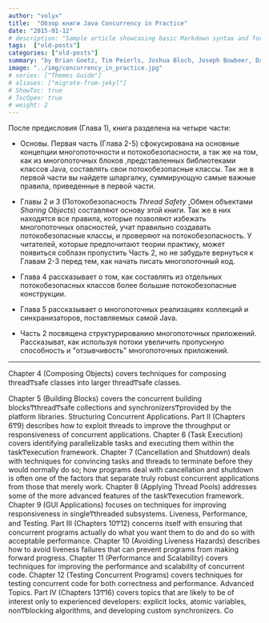 ```yaml
---
author: "volyx"
title:  "Обзор книги Java Concurrency in Practice"
date: "2015-01-12"
# description: "Sample article showcasing basic Markdown syntax and formatting for HTML elements."
tags:  ["old-posts"]
categories: ["old-posts"]
summary: "by Brian Goetz, Tim Peierls, Joshua Bloch, Joseph Bowbeer, David Holmes, Doug Lea. I was fortunate indeed to have worked with a fantastic team on the design and implementation of the concurrency features added to the Java platform in Java 5.0 and Java 6. Now this same team provides the best explanation yet of these new features, and of concurrency in general. Concurrency is no longer a subject for advanced users only. Every Java developer should read this book. --Martin Buchholz"
image: "../img/concurrency_in_practice.jpg"
# series: ["Themes Guide"]
# aliases: ["migrate-from-jekyl"]
# ShowToc: true
# TocOpen: true
# weight: 2
---
```



После предисловия (Глава 1), книга разделена на четыре части:

* Основы. Первая часть (Глава 2-5) сфокусирована на основные концепции многопоточности и потокобезопасности, а так же на том, как из многопоточных блоков ,представленных библиотеками классов Java, составлять свои потокобезопасные классы. Так же в первой части вы найдете шпаргалку, суммирующую самые важные правила, приведенные в первой части.

* Главы 2 и 3 (Потокобезопасность _Thread Safety_ ,Обмен объектами _Sharing Objects_) составляют основу этой книги. Так же в них находятся все правила, которые позволяют избежать многопоточных опасностей, учат правильно создавать потокобезопасные классы, и проверяют на потокобезопасность. У читателей, которые предпочитают теории практику, может появиться соблазн пропустить Часть 2, но не забудьте вернуться к Главам 2-3 перед тем, как начать писать многопоточный код.

* Глава 4 рассказывает о том, как составлять из отдельных потокобезопасных классов более большие потокобезопасные конструкции.

* Глава 5 рассказывает о многопоточных реализациях коллекций и синхранизаторов, поставляемых самой Java. 

* Часть 2 посвящена структурированию многопоточных приложений. Рассказыват, как используя потоки увеличить пропускную способность и "отзывчивость" многопоточных приложений.

-------------------------------
Chapter 4 (Composing Objects) covers techniques for composing threadͲsafe classes into larger threadͲsafe classes.

Chapter 5 (Building Blocks) covers the concurrent building blocksͲthreadͲsafe collections and synchronizersͲprovided
by the platform libraries.
Structuring Concurrent Applications. Part II (Chapters 6Ͳ9) describes how to exploit threads to improve the throughput or responsiveness of concurrent applications. Chapter 6 (Task Execution) covers identifying parallelizable tasks and
executing them within the taskͲexecution framework. Chapter 7 (Cancellation and Shutdown) deals with techniques for
convincing tasks and threads to terminate before they would normally do so; how programs deal with cancellation and
shutdown is often one of the factors that separate truly robust concurrent applications from those that merely work.
Chapter 8 (Applying Thread Pools) addresses some of the more advanced features of the taskͲexecution framework.
Chapter 9 (GUI Applications) focuses on techniques for improving responsiveness in singleͲthreaded subsystems.
Liveness, Performance, and Testing. Part III (Chapters 10Ͳ12) concerns itself with ensuring that concurrent programs
actually do what you want them to do and do so with acceptable performance. Chapter 10 (Avoiding Liveness Hazards)
describes how to avoid liveness failures that can prevent programs from making forward progress. Chapter 11
(Performance and Scalability) covers techniques for improving the performance and scalability of concurrent code.
Chapter 12 (Testing Concurrent Programs) covers techniques for testing concurrent code for both correctness and
performance.
Advanced Topics. Part IV (Chapters 13Ͳ16) covers topics that are likely to be of interest only to experienced developers:
explicit locks, atomic variables, nonͲblocking algorithms, and developing custom synchronizers.
Co


